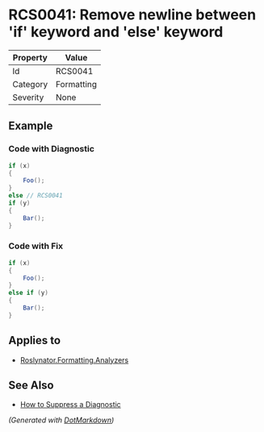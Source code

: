# RCS0041: Remove newline between 'if' keyword and 'else' keyword

| Property | Value      |
| -------- | ---------- |
| Id       | RCS0041    |
| Category | Formatting |
| Severity | None       |

## Example

### Code with Diagnostic

```csharp
if (x)
{
    Foo();
}
else // RCS0041
if (y)
{
    Bar();
}
```

### Code with Fix

```csharp
if (x)
{
    Foo();
}
else if (y)
{
    Bar();
}
```

## Applies to

* [Roslynator.Formatting.Analyzers](https://www.nuget.org/packages/Roslynator.Formatting.Analyzers)

## See Also

* [How to Suppress a Diagnostic](../HowToConfigureAnalyzers.md#how-to-suppress-a-diagnostic)


*\(Generated with [DotMarkdown](http://github.com/JosefPihrt/DotMarkdown)\)*